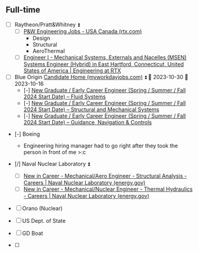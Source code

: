 ## Full-time

- [ ] Raytheon/Pratt&Whitney ⏫
	- [ ] [P&W Engineering Jobs - USA Canada (rtx.com)](https://careers.rtx.com/pratt-and-whitney-engineering-jobs)
		- Design
		- Structural
		- AeroThermal
	- [ ] [Engineer I - Mechanical Systems, Externals and Nacelles (MSEN) Systems Engineer (Hybrid) in East Hartford, Connecticut, United States of America | Engineering at RTX](https://careers.rtx.com/global/en/job/01644918/Engineer-I-Mechanical-Systems-Externals-and-Nacelles-MSEN-Systems-Engineer-Hybrid)

- [ ] Blue Origin [Candidate Home (myworkdayjobs.com)](https://blueorigin.wd5.myworkdayjobs.com/en-US/BlueOrigin/userHome?q=new%20graduate&jobFamilyGroup=5f32d2b8465201d2518e5cd93717dc43) ⏫  📅 2023-10-30 🛫 2023-10-16 
	- [-] [New Graduate / Early Career Engineer (Spring / Summer / Fall 2024 Start Date) – Fluid Systems](https://blueorigin.wd5.myworkdayjobs.com/en-US/BlueOrigin/job/Seattle-WA/New-Graduate---Early-Career-Engineer--Spring---Summer---Fall-2024-Start-Date----Fluid-Systems_R36299?q=new%20graduate&jobFamilyGroup=5f32d2b8465201d2518e5cd93717dc43)
	- [-] [New Graduate / Early Career Engineer (Spring / Summer / Fall 2024 Start Date) – Structural and Mechanical Systems](https://blueorigin.wd5.myworkdayjobs.com/en-US/BlueOrigin/job/Seattle-WA/New-Graduate---Early-Career-Engineer--Spring---Summer---Fall-2024-Start-Date----Structural---Mechanical-Systems_R36302?q=new%20graduate&jobFamilyGroup=5f32d2b8465201d2518e5cd93717dc43)
	- [-] [New Graduate / Early Career Engineer (Spring / Summer / Fall 2024 Start Date) – Guidance, Navigation & Controls](https://blueorigin.wd5.myworkdayjobs.com/en-US/BlueOrigin/job/Seattle-WA/New-Graduate---Early-Career-Engineer--Spring---Summer---Fall-2024-Start-Date----Guidance--Navigation---Controls_R36301-1?q=new%20graduate&jobFamilyGroup=5f32d2b8465201d2518e5cd93717dc43)

- [-] Boeing
	- Engineering hiring manager had to go right after they took the person in front of me >:c

- [/] Naval Nuclear Laboratory ⏫ 
	- [ ] [New in Career - Mechanical/Aero Engineer - Structural Analysis - Careers | Naval Nuclear Laboratory (energy.gov)](https://navalnuclearlab.energy.gov/job-search/job-detail/?job-id=2372)
	- [ ] [New in Career - Mechanical/Nuclear Engineer - Thermal Hydraulics - Careers | Naval Nuclear Laboratory (energy.gov)](https://navalnuclearlab.energy.gov/job-search/job-detail/?job-id=2373)

- [ ] Orano (Nuclear)

- [ ] US Dept. of State

- [ ] GD Boat

- [ ] 